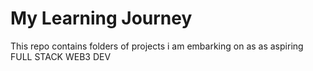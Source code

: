 # My Learning Journey 

This repo contains folders of projects i am embarking on as as aspiring FULL STACK WEB3 DEV

